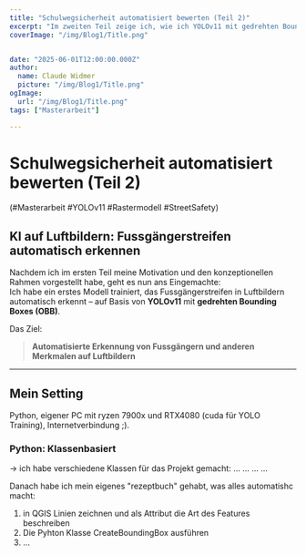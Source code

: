 ```yaml
---
title: "Schulwegsicherheit automatisiert bewerten (Teil 2)"
excerpt: "Im zweiten Teil zeige ich, wie ich YOLOv11 mit gedrehten Bounding Boxes auf Luftbilder anwende, um Fussgängerstreifen automatisiert zu erkennen – und damit den ersten Schritt zur KI-gestützten Schulwegklassifikation mache."
coverImage: "/img/Blog1/Title.png"


date: "2025-06-01T12:00:00.000Z"
author:
  name: Claude Widmer
  picture: "/img/Blog1/Title.png"
ogImage:
  url: "/img/Blog1/Title.png"
tags: ["Masterarbeit"]

---
```


# Schulwegsicherheit automatisiert bewerten (Teil 2)
(#Masterarbeit #YOLOv11 #Rastermodell #StreetSafety)

## KI auf Luftbildern: Fussgängerstreifen automatisch erkennen

Nachdem ich im ersten Teil meine Motivation und den konzeptionellen Rahmen vorgestellt habe, geht es nun ans Eingemachte:  
Ich habe ein erstes Modell trainiert, das Fussgängerstreifen in Luftbildern automatisch erkennt – auf Basis von **YOLOv11** mit **gedrehten Bounding Boxes (OBB)**.

Das Ziel:  
> **Automatisierte Erkennung von Fussgängern und anderen Merkmalen auf Luftbildern**

---

## Mein Setting
Python, eigener PC mit ryzen 7900x und RTX4080 (cuda für YOLO Training), Internetverbindung ;).


### Python: Klassenbasiert
-> ich habe verschiedene Klassen für das Projekt gemacht:
... 
...
...
...

Danach habe ich mein eigenes "rezeptbuch" gehabt, was alles automatishc macht:
1. in QGIS Linien zeichnen und als Attribut die Art des Features beschreiben
2. Die Pyhton Klasse CreateBoundingBox ausführen
3. ...